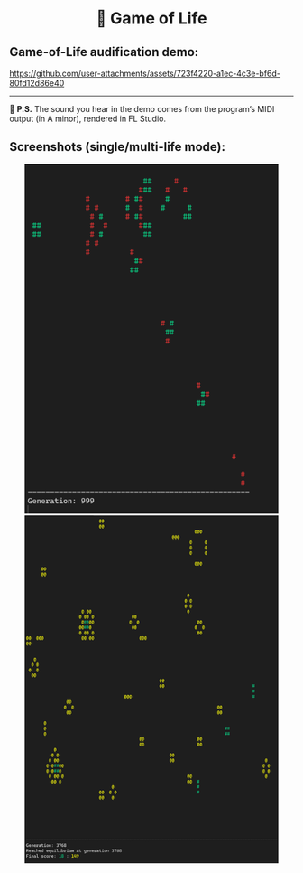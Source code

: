 <h1 align="center">🌱 Game of Life</h1>

## Game-of-Life audification demo:

https://github.com/user-attachments/assets/723f4220-a1ec-4c3e-bf6d-80fd12d86e40

---
📌 **P.S.** The sound you hear in the demo comes from the program’s MIDI output (in A minor), rendered in FL Studio.

## Screenshots (single/multi-life mode):
<p align="center">
  <img src="assets/Capture.PNG"       alt="Game of Life preview" width="450">
  <img src="assets/Capture-multi.PNG" alt="Game of Life multi"   width="450">
</p>

